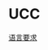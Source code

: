 # UCC

[语言要求](https://www.ucc.ie/en/study/comparison/english/postgraduate/#Duolingo%20English%20Test)